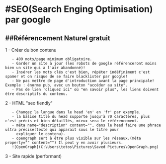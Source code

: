 #SEO(Search Enging Optimisation) par google
===========================================

##Référencement Naturel gratuit
-------------------------------

1 - Créer du bon contenu

       - 400 mots/page minimum obligatoire.
       - Garder un site à jour (les robots de google référenceront moins bien un site qui a l'air abandonné)!
       - Insérer les mots clés c'est bien, répéter indéfiniment c'est spamer et on risque de se faire blacklister par google!
       - Ne pas mettre de page d'introduction avant la page principale! Exemple : énorme pub, avec un bouton "accéder au site".
       - Pas de lien 'cliquez ici" où "en savoir plus", les liens doivent être descriptifs du contenu. 

2 - HTML "seo fiendly"

       - Changez la langue dans le head 'en' en 'fr' par exemple.
       - la balise title du head supporte jusqu'à 70 caractères, plus c'est précis et bien détaillés, mieux sera le référencement.
       - méta name="description" content="", dans le head faire une phrace ultra précise(texte qui apparait sous le titre pour 
         expliquer le contenu).
       - opengraph sert à être plus visible sur les réseaux.(méta property="" content="") Il peut y en avoir plusieurs. 
       ![OpenGraph](C:\Users\totos\Pictures\Saved Pictures\OpenGraph.png)

3 - Site rapide (performant)